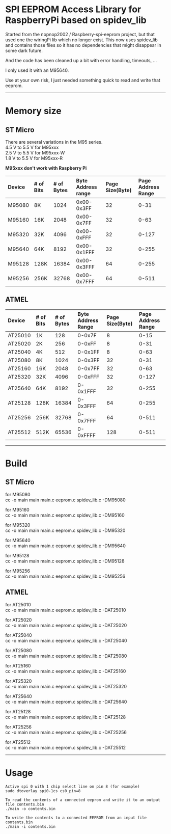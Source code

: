 # SPI EEPROM Access Library for RaspberryPi based on spidev_lib

Started from the nopnop2002 / Raspberry-spi-eeprom project, but that used one the wiringPi lib which no longer exist.
This now uses spidev_lib and contains those files so it has no dependencies that might disappear in some dark future.

And the code has been cleaned up a bit with error handling, timeouts, ... 

I only used it with an M95640.

Use at your own risk, I just needed something quick to read and write that eeprom. 

---

# Memory size

## ST Micro   
There are several variations in the M95 series.   
4.5 V to 5.5 V for M95xxx   
2.5 V to 5.5 V for M95xxx-W   
1.8 V to 5.5 V for M95xxx-R   

__M95xxx don't work with Raspberry Pi__

|Device|# of Bits|# of Bytes|Byte Address range|Page Size(Byte)|Page Address Range|
|:---|:---|:---|:---|:---|:---|
|M95080|8K|1024|0x00-0x3FF|32|0-31|
|M95160|16K|2048|0x00-0x7FF|32|0-63|
|M95320|32K|4096|0x00-0xFFF|32|0-127|
|M95640|64K|8192|0x00-0x1FFF|32|0-255|
|M95128|128K|16384|0x00-0x3FFF|64|0-255|
|M95256|256K|32768|0x00-0x7FFF|64|0-511|

## ATMEL   

|Device|# of Bits|# of Bytes|Byte Address Range|Page Size(Byte)|Page Address Range|
|:---|:---|:---|:---|:---|:---|
|AT25010|1K|128|0-0x7F|8|0-15|
|AT25020|2K|256|0-0xFF|8|0-31|
|AT25040|4K|512|0-0x1FF|8|0-63|
|AT25080|8K|1024|0-0x3FF|32|0-31|
|AT25160|16K|2048|0-0x7FF|32|0-63|
|AT25320|32K|4096|0-0xFFF|32|0-127|
|AT25640|64K|8192|0-0x1FFF|32|0-255|
|AT25128|128K|16384|0-0x3FFF|64|0-255|
|AT25256|256K|32768|0-0x7FFF|64|0-511|
|AT25512|512K|65536|0-0xFFFF|128|0-511|

---

# Build

## ST Micro   
for M95080   
cc -o main main main.c eeprom.c spidev_lib.c -DM95080

for M95160   
cc -o main main main.c eeprom.c spidev_lib.c -DM95160

for M95320   
cc -o main main main.c eeprom.c spidev_lib.c -DM95320

for M95640   
cc -o main main main.c eeprom.c spidev_lib.c -DM95640

for M95128   
cc -o main main main.c eeprom.c spidev_lib.c -DM95128

for M95256   
cc -o main main main.c eeprom.c spidev_lib.c -DM95256

## ATMEL   
for AT25010   
cc -o main main main.c eeprom.c spidev_lib.c -DAT25010

for AT25020   
cc -o main main main.c eeprom.c spidev_lib.c -DAT25020

for AT25040   
cc -o main main main.c eeprom.c spidev_lib.c -DAT25040

for AT25080   
cc -o main main main.c eeprom.c spidev_lib.c -DAT25080

for AT25160   
cc -o main main main.c eeprom.c spidev_lib.c -DAT25160

for AT25320   
cc -o main main main.c eeprom.c spidev_lib.c -DAT25320

for AT25640   
cc -o main main main.c eeprom.c spidev_lib.c -DAT25640

for AT25128   
cc -o main main main.c eeprom.c spidev_lib.c -DAT25128

for AT25256   
cc -o main main main.c eeprom.c spidev_lib.c -DAT25256

for AT25512   
cc -o main main main.c eeprom.c spidev_lib.c -DAT25512


---

# Usage

```
Active spi 0 with 1 chip select line on pin 8 (for example)
sudo dtoverlay spi0-1cs cs0_pin=8 

To read the contents of a connected eeprom and write it to an output file contents.bin
./main -o contents.bin 

To write the contents to a connected EEPROM from an input file contents.bin
./main -i contents.bin 

```

